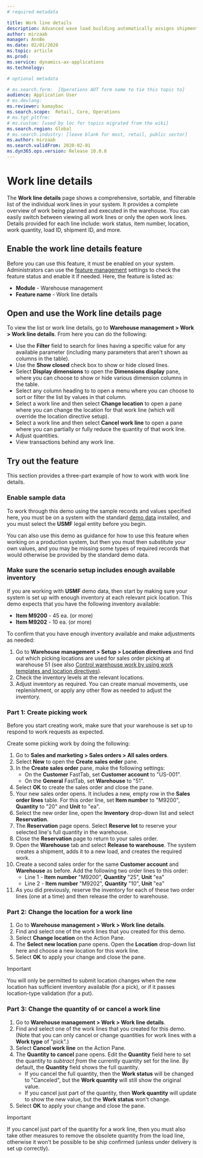 ```yaml
---
# required metadata

title: Work line details
description: Advanced wave load building automatically assigns shipments to existing waves during wave execution, which can help you create meaningful loads that represent trucks without requiring you to use the load-planning workbench.
author: mirzaab
manager: AnnBe
ms.date: 02/01/2020
ms.topic: article
ms.prod: 
ms.service: dynamics-ax-applications
ms.technology: 

# optional metadata

# ms.search.form:  [Operations AOT form name to tie this topic to]
audience: Application User
# ms.devlang: 
ms.reviewer: kamaybac
ms.search.scope:  Retail, Core, Operations
# ms.tgt_pltfrm: 
# ms.custom: [used by loc for topics migrated from the wiki]
ms.search.region: Global
# ms.search.industry: [leave blank for most, retail, public sector]
ms.author: mirzaab
ms.search.validFrom: 2020-02-01
ms.dyn365.ops.version: Release 10.0.8
---
```


# Work line details

The **Work line details** page shows a comprehensive, sortable, and filterable list of the individual work lines in your system. It provides a complete overview of work being planned and executed in the warehouse. You can easily switch between viewing all work lines or only the open work lines. Details provided for each line include: work status, item number, location, work quantity, load ID, shipment ID, and more.

## Enable the work line details feature

Before you can use this feature, it must be enabled on your system. Administrators can use the [feature management](../../fin-ops-core/fin-ops/get-started/feature-management/feature-management-overview.md) settings to check the feature status and enable it if needed. Here, the feature is listed as:

- **Module** - Warehouse management
- **Feature name** - Work line details

## Open and use the Work line details page

To view the list or work line details, go to **Warehouse management > Work > Work line details**. From here you can do the following:

- Use the **Filter** field to search for lines having a specific value for any available parameter (including many parameters that aren't shown as columns in the table).
- Use the **Show closed** check box to show or hide closed lines.
- Select **Display dimensions** to open the **Dimensions display** pane, where you can choose to show or hide various dimension columns in the table.
- Select any column heading to to open a menu where you can choose to sort or filter the list by values in that column.
- Select a work line and then select **Change location** to open a pane where you can change the location for that work line (which will override the location directive setup).
- Select a work line and then select **Cancel work line** to open a pane where you can partially or fully reduce the quantity of that work line.
- Adjust quantities. <!-- KAMAYBAC: seems like we can only reduce quantities. Is that right? If so, the above point covers this. -->
- View transactions behind any work line.  <!-- KAMAYBAC: What does this mean? How do we do this? -->

## Try out the feature

This section provides a three-part example of how to work with work line details.

<!-- KAMAYBAC: I think we should remove this demo. The setup seems difficult, and then the demos don't even reference the demo data. I think we could keep just parts 2 and 3 as generic procedures. -->

### Enable sample data

To work through this demo using the sample records and values specified here, you must be on a system with the standard [demo data](../../fin-ops-core/dev-itpro/deployment/deploy-demo-environment.md) installed, and you must select the **USMF** legal entity before you begin.

You can also use this demo as guidance for how to use this feature when working on a production system, but then you must then substitute your own values, and you may be missing some types of required records that would otherwise be provided by the standard demo data.

### Make sure the scenario setup includes enough available inventory

If you are working with **USMF** demo data, then start by making sure your system is set up with enough inventory at each relevant pick location. This demo expects that you have the following inventory available:

- **Item M9200** - 45 ea. (or more)
- **Item M9202** - 10 ea. (or more)

To confirm that you have enough inventory available and make adjustments as needed:

1. Go to **Warehouse management > Setup > Location directives** and find out which picking locations are used for sales order picking at warehouse 51 (see also [Control warehouse work by using work templates and location directives](control-warehouse-location-directives.md)). <!-- KAMAYBAC: What am I looking for here? How can I use this? -->
1. Check the inventory levels at the relevant locations. <!-- KAMAYBAC: where/how do I do this? Can we give a link? -->
1. Adjust inventory as required. You can create manual movements, use replenishment, or apply any other flow as needed to adjust the inventory. <!-- KAMAYBAC: where/how do I do this? Can we give a link? -->

### Part 1: Create picking work

Before you start creating work, make sure that your warehouse is set up to respond to work requests as expected. <!-- KAMAYBAC: where/how do I do this? Can we give a link?-->

Create some picking work by doing the following:

1. Go to **Sales and marketing > Sales orders > All sales orders**.
1. Select **New** to open the **Create sales order** pane.
1. In the **Create sales order** pane, make the following settings:
    - On the **Customer** FastTab, set **Customer account** to "US-001".
    - On the **General** FastTab, set **Warehouse** to "51".
1. Select **OK** to create the sales order and close the pane.
1. Your new sales order opens. It includes a new, empty row in the **Sales order lines** table. For this order line, set **Item number** to "M9200", **Quantity** to "20" and **Unit** to "ea".
1. Select the new order line, open the **Inventory** drop-down list and select **Reservation**.
1. The **Reservation** page opens. Select **Reserve lot** to reserve your selected line's full quantity in the warehouse.
1. Close the **Reservation** page to return to your sales order.
1. Open the **Warehouse** tab and select **Release to warehouse**. The system creates a shipment, adds it to a new load, and creates the required work.
1. Create a second sales order for the same **Customer account** and **Warehouse** as before. Add the following two order lines to this order:
    - Line 1 - **Item number** "M9200", **Quantity** "25", **Unit** "ea"
    - Line 2 - **Item number** "M9202", **Quantity** "10", **Unit** "ea"
1. As you did previously, reserve the inventory for each of these two order lines (one at a time) and then release the order to warehouse.

### Part 2: Change the location for a work line

1. Go to **Warehouse management > Work > Work line details**.
1. Find and select one of the work lines that you created for this demo.
1. Select **Change location** on the Action Pane.
1. The **Select new location** pane opens. Open the **Location** drop-down list here and choose a new location for this work line.
1. Select **OK** to apply your change and close the pane.

> [!IMPORTANT]
> You will only be permitted to submit location changes when the new location has sufficient inventory available (for a pick), or if it passes location-type validation (for a put).

### Part 3: Change the quantity of or cancel a work line

1. Go to **Warehouse management > Work > Work line details**.
1. Find and select one of the work lines that you created for this demo. (Note that you can only cancel or change quantities for work lines with a **Work type** of "pick".)
1. Select **Cancel work line** on the Action Pane.
1. The **Quantity to cancel** pane opens. Edit the **Quantity** field here to set the quantity to *subtract from* the currently quantity set for the line. By default, the **Quantity** field shows the full quantity.
    - If you cancel the full quantity, then the **Work status** will be changed to "Canceled", but the **Work quantity** will still show the original value.
    - If you cancel just part of the quantity, then **Work quantity** will update to show the new value, but the **Work status** won't change.
1. Select **OK** to apply your change and close the pane.

> [!IMPORTANT]
> If you cancel just part of the quantity for a work line, then you must also take other measures to remove the obsolete quantity from the load line, otherwise it won't be possible to be ship confirmed (unless under delivery is set up correctly). <!-- KAMAYBAC: We should clarify this note and add links for how to do these things. I'm not familiar with the terms "ship confirmed" and "under delivery", so I'm not sure we are using them correctly. -->
